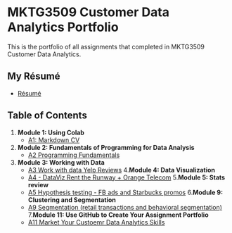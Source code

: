 # MKTG3509 Customer Data Analytics Portfolio
This is the portfolio of all assignments that completed in MKTG3509 Customer Data Analytics. 

## My Résumé
- [Résumé](https://colab.research.google.com/drive/1ltcJESgB3F6JRTjcAYQMrmE8iEWNFfr1)

## Table of Contents
1. **Module 1: Using Colab**
   - [A1: Markdown CV](https://colab.research.google.com/drive/1ltcJESgB3F6JRTjcAYQMrmE8iEWNFfr1)
2. **Module 2: Fundamentals of Programming for Data Analysis**
   - [A2 Programming Fundamentals](https://colab.research.google.com/drive/1IIPwPDXa2xFj65S3EwCIliEQKZdD1dqG)
3. **Module 3: Working with Data**
   - [A3 Work with data Yelp Reviews](https://colab.research.google.com/drive/1NZo2wmxPx6QQBKLje-u7D2dobRIKiwI1)
4.**Module 4: Data Visualization**
   - [A4 - DataViz Rent the Runway + Orange Telecom](https://colab.research.google.com/drive/1H6A0c-u-jTc7WRgNPuwN5bdaC08r8G2H)
5.**Module 5: Stats review**
   - [A5 Hypothesis testing - FB ads and Starbucks promos](https://colab.research.google.com/drive/17Lj2U5DwbtXKSsNZNeBC45RjGKQH0uGD)
6.**Module 9: Clustering and Segmentation**
   - [A9 Segmentation (retail transactions and behavioral segmentation)](https://colab.research.google.com/drive/1m1MKQRMon2gBjGWAzVV1YgFDLbx8o0YT)
7.**Module 11: Use GitHub to Create Your Assignment Portfolio**
   - [A11 Market Your Custoemr Data Analytics Skills](https://github.com/HsinyuWu/MKTG3509Analytics/edit/main/README.md)
